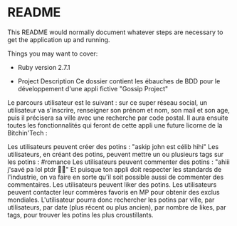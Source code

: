 # README

This README would normally document whatever steps are necessary to get the
application up and running.

Things you may want to cover:

* Ruby version 2.7.1

* Project Description
Ce dossier contient les ébauches de BDD pour le développement d'une appli fictive "Gossip Project"

Le parcours utilisateur est le suivant : sur ce super réseau social, un utilisateur va s'inscrire, renseigner son prénom et nom, son mail et son age, puis il précisera sa ville avec une recherche par code postal.
Il aura ensuite toutes les fonctionnalités qui feront de cette appli une future licorne de la Bitchin'Tech :

Les utilisateurs peuvent créer des potins : "askip john est célib hihi"
Les utilisateurs, en créant des potins, peuvent mettre un ou plusieurs tags sur les potins : #romance
Les utilisateurs peuvent commenter des potins : "ahiii j'savé pa lol ptdr 💁‍♂️"
Et puisque ton appli doit respecter les standards de l'industrie, on va faire en sorte qu'il soit possible aussi de commenter des commentaires.
Les utilisateurs peuvent liker des potins.
Les utilisateurs peuvent contacter leur commères favoris en MP pour obtenir des exclus mondiales.
L'utilisateur pourra donc rechercher les potins par ville, par utilisateurs, par date (plus récent ou plus ancien), par nombre de likes, par tags, pour trouver les potins les plus croustillants.

